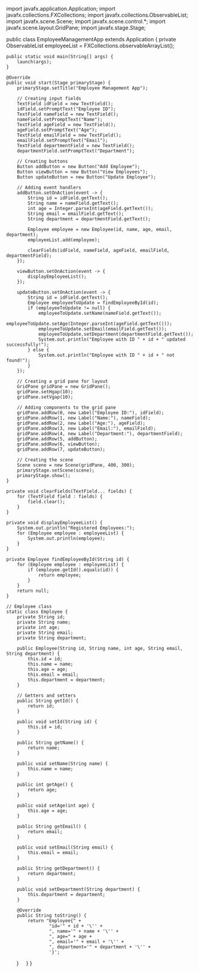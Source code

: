 import javafx.application.Application;
import javafx.collections.FXCollections;
import javafx.collections.ObservableList;
import javafx.scene.Scene;
import javafx.scene.control.*;
import javafx.scene.layout.GridPane;
import javafx.stage.Stage;

public class EmployeeManagementApp extends Application {
    private ObservableList<Employee> employeeList = FXCollections.observableArrayList();

    public static void main(String[] args) {
        launch(args);
    }

    @Override
    public void start(Stage primaryStage) {
        primaryStage.setTitle("Employee Management App");

        // Creating input fields
        TextField idField = new TextField();
        idField.setPromptText("Employee ID");
        TextField nameField = new TextField();
        nameField.setPromptText("Name");
        TextField ageField = new TextField();
        ageField.setPromptText("Age");
        TextField emailField = new TextField();
        emailField.setPromptText("Email");
        TextField departmentField = new TextField();
        departmentField.setPromptText("Department");

        // Creating buttons
        Button addButton = new Button("Add Employee");
        Button viewButton = new Button("View Employees");
        Button updateButton = new Button("Update Employee");

        // Adding event handlers
        addButton.setOnAction(event -> {
            String id = idField.getText();
            String name = nameField.getText();
            int age = Integer.parseInt(ageField.getText());
            String email = emailField.getText();
            String department = departmentField.getText();

            Employee employee = new Employee(id, name, age, email, department);
            employeeList.add(employee);

            clearFields(idField, nameField, ageField, emailField, departmentField);
        });

        viewButton.setOnAction(event -> {
            displayEmployeeList();
        });

        updateButton.setOnAction(event -> {
            String id = idField.getText();
            Employee employeeToUpdate = findEmployeeById(id);
            if (employeeToUpdate != null) {
                employeeToUpdate.setName(nameField.getText());
                employeeToUpdate.setAge(Integer.parseInt(ageField.getText()));
                employeeToUpdate.setEmail(emailField.getText());
                employeeToUpdate.setDepartment(departmentField.getText());
                System.out.println("Employee with ID " + id + " updated successfully!");
            } else {
                System.out.println("Employee with ID " + id + " not found!");
            }
        });

        // Creating a grid pane for layout
        GridPane gridPane = new GridPane();
        gridPane.setHgap(10);
        gridPane.setVgap(10);

        // Adding components to the grid pane
        gridPane.addRow(0, new Label("Employee ID:"), idField);
        gridPane.addRow(1, new Label("Name:"), nameField);
        gridPane.addRow(2, new Label("Age:"), ageField);
        gridPane.addRow(3, new Label("Email:"), emailField);
        gridPane.addRow(4, new Label("Department:"), departmentField);
        gridPane.addRow(5, addButton);
        gridPane.addRow(6, viewButton);
        gridPane.addRow(7, updateButton);

        // Creating the scene
        Scene scene = new Scene(gridPane, 400, 300);
        primaryStage.setScene(scene);
        primaryStage.show();
    }

    private void clearFields(TextField... fields) {
        for (TextField field : fields) {
            field.clear();
        }
    }

    private void displayEmployeeList() {
        System.out.println("Registered Employees:");
        for (Employee employee : employeeList) {
            System.out.println(employee);
        }
    }

    private Employee findEmployeeById(String id) {
        for (Employee employee : employeeList) {
            if (employee.getId().equals(id)) {
                return employee;
            }
        }
        return null;
    }

    // Employee class
    static class Employee {
        private String id;
        private String name;
        private int age;
        private String email;
        private String department;

        public Employee(String id, String name, int age, String email, String department) {
            this.id = id;
            this.name = name;
            this.age = age;
            this.email = email;
            this.department = department;
        }

        // Getters and setters
        public String getId() {
            return id;
        }

        public void setId(String id) {
            this.id = id;
        }

        public String getName() {
            return name;
        }

        public void setName(String name) {
            this.name = name;
        }

        public int getAge() {
            return age;
        }

        public void setAge(int age) {
            this.age = age;
        }

        public String getEmail() {
            return email;
        }

        public void setEmail(String email) {
            this.email = email;
        }

        public String getDepartment() {
            return department;
        }

        public void setDepartment(String department) {
            this.department = department;
        }

        @Override
        public String toString() {
            return "Employee{" +
                    "id='" + id + '\'' +
                    ", name='" + name + '\'' +
                    ", age=" + age +
                    ", email='" + email + '\'' +
                    ", department='" + department + '\'' +
                    '}';
        }
    }
}
